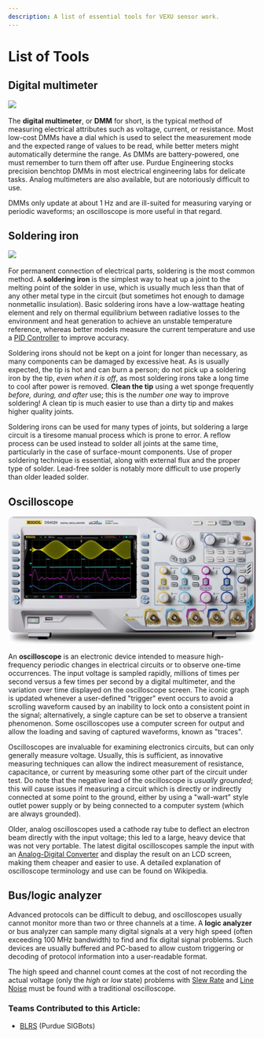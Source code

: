 ```yaml
---
description: A list of essential tools for VEXU sensor work.
---
```


# List of Tools

## Digital multimeter

![](https://phabricator.purduesigbots.com/file/data/kbxd5gteoowsrw6phwti/PHID-FILE-farwad36c4la4k7gsxva/dmm.jpg)

The **digital multimeter**, or **DMM** for short, is the typical method of measuring electrical attributes such as voltage, current, or resistance. Most low-cost DMMs have a dial which is used to select the measurement mode and the expected range of values to be read, while better meters might automatically determine the range. As DMMs are battery-powered, one must remember to turn them off after use. Purdue Engineering stocks precision benchtop DMMs in most electrical engineering labs for delicate tasks. Analog multimeters are also available, but are notoriously difficult to use.

DMMs only update at about 1 Hz and are ill-suited for measuring varying or periodic waveforms; an oscilloscope is more useful in that regard.

## Soldering iron

![](../../.gitbook/assets/71pvqth4xjl.\_ac\_sl1500\_.jpg)

For permanent connection of electrical parts, soldering is the most common method. A **soldering iron** is the simplest way to heat up a joint to the melting point of the solder in use, which is usually much less than that of any other metal type in the circuit (but sometimes hot enough to damage nonmetallic insulation). Basic soldering irons have a low-wattage heating element and rely on thermal equilibrium between radiative losses to the environment and heat generation to achieve an unstable temperature reference, whereas better models measure the current temperature and use a [PID Controller](../../software/control-algorithms/pid-controller.md) to improve accuracy.

Soldering irons should not be kept on a joint for longer than necessary, as many components can be damaged by excessive heat. As is usually expected, the tip is hot and can burn a person; do not pick up a soldering iron by the tip, _even when it is off_, as most soldering irons take a long time to cool after power is removed. **Clean the tip** using a wet sponge frequently _before, during, and after_ use; this is the _number one_ way to improve soldering! A clean tip is much easier to use than a dirty tip and makes higher quality joints.

Soldering irons can be used for many types of joints, but soldering a large circuit is a tiresome manual process which is prone to error. A reflow process can be used instead to solder all joints at the same time, particularly in the case of surface-mount components. Use of proper soldering technique is essential, along with external flux and the proper type of solder. Lead-free solder is notably more difficult to use properly than older leaded solder.

## Oscilloscope

![](../../.gitbook/assets/ds4024.jpg)

An **oscilloscope** is an electronic device intended to measure high-frequency periodic changes in electrical circuits or to observe one-time occurrences. The input voltage is sampled rapidly, millions of times per second versus a few times per second by a digital multimeter, and the variation over time displayed on the oscilloscope screen. The iconic graph is updated whenever a user-defined "trigger" event occurs to avoid a scrolling waveform caused by an inability to lock onto a consistent point in the signal; alternatively, a single capture can be set to observe a transient phenomenon. Some oscilloscopes use a computer screen for output and allow the loading and saving of captured waveforms, known as "traces".

Oscilloscopes are invaluable for examining electronics circuits, but can only generally measure voltage. Usually, this is sufficient, as innovative measuring techniques can allow the indirect measurement of resistance, capacitance, or current by measuring some other part of the circuit under test. Do note that the negative lead of the oscilloscope is _usually grounded_; this will cause issues if measuring a circuit which is directly or indirectly connected at some point to the ground, either by using a "wall-wart" style outlet power supply or by being connected to a computer system (which are always grounded).

Older, analog oscilloscopes used a cathode ray tube to deflect an electron beam directly with the input voltage; this led to a large, heavy device that was not very portable. The latest digital oscilloscopes sample the input with an [Analog-Digital Converter](analog-digital-converter.md) and display the result on an LCD screen, making them cheaper and easier to use. A detailed explanation of oscilloscope terminology and use can be found on Wikipedia.

## Bus/logic analyzer

Advanced protocols can be difficult to debug, and oscilloscopes usually cannot monitor more than two or three channels at a time. A **logic analyzer** or bus analyzer can sample many digital signals at a very high speed (often exceeding 100 MHz bandwidth) to find and fix digital signal problems. Such devices are usually buffered and PC-based to allow custom triggering or decoding of protocol information into a user-readable format.

The high speed and channel count comes at the cost of not recording the actual voltage (only the _high_ or _low_ state) problems with [Slew Rate](slew-rate.md) and [Line Noise](line-noise.md) must be found with a traditional oscilloscope.

### Teams Contributed to this Article:

* [BLRS](https://purduesigbots.com) (Purdue SIGBots)
